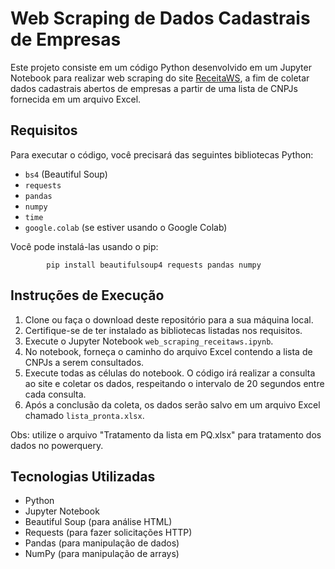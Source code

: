 # Web Scraping de Dados Cadastrais de Empresas

Este projeto consiste em um código Python desenvolvido em um Jupyter Notebook para realizar web scraping do site [ReceitaWS](https://www.receitaws.com.br), a fim de coletar dados cadastrais abertos de empresas a partir de uma lista de CNPJs fornecida em um arquivo Excel.

## Requisitos

Para executar o código, você precisará das seguintes bibliotecas Python:

- `bs4` (Beautiful Soup)
- `requests`
- `pandas`
- `numpy`
- `time`
- `google.colab` (se estiver usando o Google Colab)

Você pode instalá-las usando o pip:

            pip install beautifulsoup4 requests pandas numpy


## Instruções de Execução

1. Clone ou faça o download deste repositório para a sua máquina local.
2. Certifique-se de ter instalado as bibliotecas listadas nos requisitos.
3. Execute o Jupyter Notebook `web_scraping_receitaws.ipynb`.
4. No notebook, forneça o caminho do arquivo Excel contendo a lista de CNPJs a serem consultados.
5. Execute todas as células do notebook. O código irá realizar a consulta ao site e coletar os dados, respeitando o intervalo de 20 segundos entre cada consulta.
6. Após a conclusão da coleta, os dados serão salvo em um arquivo Excel chamado `lista_pronta.xlsx`.

Obs: utilize o arquivo "Tratamento da lista em PQ.xlsx" para tratamento dos dados no powerquery.

## Tecnologias Utilizadas

- Python
- Jupyter Notebook
- Beautiful Soup (para análise HTML)
- Requests (para fazer solicitações HTTP)
- Pandas (para manipulação de dados)
- NumPy (para manipulação de arrays)